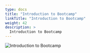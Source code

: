 ```yaml
---
type: docs
title: "Introduction to Bootcamp"
linkTitle: "Introduction to Bootcamp"
weight: 42
description: >
  Introduction to Bootcamp
---
```


![Introduction to Bootcamp](/images/bootcamp-slides/microservices-bootcamp/Slide42.PNG)
